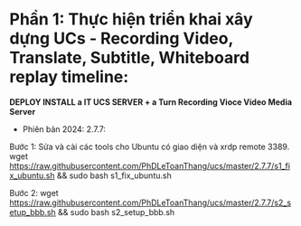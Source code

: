 # Phần 1: Thực hiện triển khai xây dựng UCs - Recording Video, Translate, Subtitle, Whiteboard replay timeline:

****DEPLOY INSTALL a IT UCS SERVER + a Turn Recording Vioce Video Media Server****

- Phiên bản 2024: 2.7.7:

Bước 1: Sửa và cài các tools cho Ubuntu có giao diện và xrdp remote 3389.
wget https://raw.githubusercontent.com/PhDLeToanThang/ucs/master/2.7.7/s1_fix_ubuntu.sh && sudo bash s1_fix_ubuntu.sh

Bước 2:
wget https://raw.githubusercontent.com/PhDLeToanThang/ucs/master/2.7.7/s2_setup_bbb.sh && sudo bash s2_setup_bbb.sh
